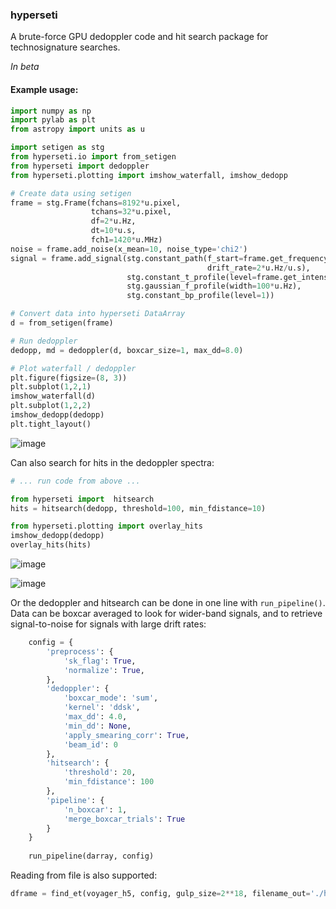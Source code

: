 ### hyperseti

A brute-force GPU dedoppler code and hit search package for technosignature searches.

_In beta_

#### Example usage:

```python
import numpy as np
import pylab as plt
from astropy import units as u

import setigen as stg
from hyperseti.io import from_setigen
from hyperseti import dedoppler
from hyperseti.plotting import imshow_waterfall, imshow_dedopp

# Create data using setigen
frame = stg.Frame(fchans=8192*u.pixel,
                  tchans=32*u.pixel,
                  df=2*u.Hz,
                  dt=10*u.s,
                  fch1=1420*u.MHz)
noise = frame.add_noise(x_mean=10, noise_type='chi2')
signal = frame.add_signal(stg.constant_path(f_start=frame.get_frequency(index=2000),
                                            drift_rate=2*u.Hz/u.s),
                          stg.constant_t_profile(level=frame.get_intensity(snr=50)),
                          stg.gaussian_f_profile(width=100*u.Hz),
                          stg.constant_bp_profile(level=1))

# Convert data into hyperseti DataArray
d = from_setigen(frame)

# Run dedoppler
dedopp, md = dedoppler(d, boxcar_size=1, max_dd=8.0)

# Plot waterfall / dedoppler
plt.figure(figsize=(8, 3))
plt.subplot(1,2,1)
imshow_waterfall(d)
plt.subplot(1,2,2)
imshow_dedopp(dedopp)
plt.tight_layout()
```

![image](https://user-images.githubusercontent.com/713251/164058073-88ccf3b1-b4a1-4160-b650-fca37770f96d.png)

Can also search for hits in the dedoppler spectra:

```python
# ... run code from above ...  

from hyperseti import  hitsearch
hits = hitsearch(dedopp, threshold=100, min_fdistance=10)

from hyperseti.plotting import overlay_hits
imshow_dedopp(dedopp)
overlay_hits(hits)
```

![image](https://user-images.githubusercontent.com/713251/164058025-ab8a3d7a-ffa5-4437-b01b-6c8d6a29cd7c.png)

![image](https://user-images.githubusercontent.com/713251/164058051-9b511f50-d0d0-4058-b512-c062cc7d7964.png)

Or the dedoppler and hitsearch can be done in one line with `run_pipeline()`. 
Data can be boxcar averaged to look for wider-band signals, and to retrieve signal-to-noise
for signals with large drift rates:

```python
    config = {
        'preprocess': {
            'sk_flag': True,
            'normalize': True,
        },
        'dedoppler': {
            'boxcar_mode': 'sum',
            'kernel': 'ddsk',
            'max_dd': 4.0,
            'min_dd': None,
            'apply_smearing_corr': True,
            'beam_id': 0
        },
        'hitsearch': {
            'threshold': 20,
            'min_fdistance': 100
        },
        'pipeline': {
            'n_boxcar': 1,
            'merge_boxcar_trials': True
        }
    }
    
    run_pipeline(darray, config)
```

Reading from file is also supported:

```python
dframe = find_et(voyager_h5, config, gulp_size=2**18, filename_out='./hyperseti_hits.csv')
```

